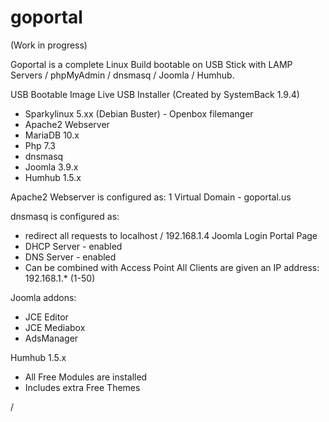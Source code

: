 # goportal

(Work in progress)

Goportal is a complete Linux Build bootable on USB Stick with LAMP Servers / phpMyAdmin / dnsmasq / Joomla / Humhub.

USB Bootable Image
Live USB Installer (Created by SystemBack 1.9.4)

- Sparkylinux 5.xx  (Debian Buster) - Openbox filemanger
- Apache2 Webserver
- MariaDB 10.x
- Php 7.3
- dnsmasq
- Joomla 3.9.x
- Humhub 1.5.x

Apache2 Webserver is configured as:
1 Virtual Domain - goportal.us

dnsmasq is configured as: 
- redirect all requests to localhost / 192.168.1.4 Joomla Login Portal Page
- DHCP Server - enabled
- DNS Server - enabled
- Can be combined with Access Point
  All Clients are given an IP address: 192.168.1.* (1-50)
  
Joomla addons:
- JCE Editor
- JCE Mediabox
- AdsManager

Humhub 1.5.x
- All Free Modules are installed
- Includes extra Free Themes

/
